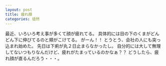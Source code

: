 ```yaml
---
layout: post
title: 疲れ顔
categories: 徒然
---
```


最近、いろいろ考え事が多くて顔が疲れてる。
具体的には目の下のくまがどんどん下に伸びてるのと頬がこけてる。
がーん！！
とうとう、会社の人にも突っ込まれ始めた。
先日は下痢が丸２日止まらなかったし。
自分的には大して無理してないつもりなんだけど、疲れがたまっているのかなぁ？？
どうしたら、疲れ顔が直るんだろう・・・。
